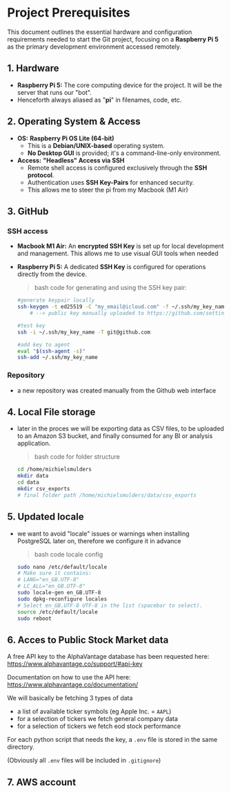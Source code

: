 # Project Prerequisites
This document outlines the essential hardware and configuration requirements needed to start the Git project, focusing on a **Raspberry Pi 5** as the primary development environment accessed remotely.

## 1. Hardware
* **Raspberry Pi 5:** The core computing device for the project. It will be the server that runs our "bot".
* Henceforth always aliased as "**pi**" in filenames, code, etc.

## 2. Operating System & Access
* **OS:** **Raspberry Pi OS Lite (64-bit)**
    * This is a **Debian/UNIX-based** operating system.
    * **No Desktop GUI** is provided; it's a command-line-only environment.
* **Access:** **"Headless" Access via SSH**
    * Remote shell access is configured exclusively through the **SSH protocol**.
    * Authentication uses **SSH Key-Pairs** for enhanced security.
    * This allows me to steer the pi from my Macbook (M1 Air)

## 3. GitHub 
### SSH access
* **Macbook M1 Air:** An **encrypted SSH Key** is set up for local development and management. This allows me to use visual GUI tools when needed
* **Raspberry Pi 5:** A dedicated **SSH Key** is configured for operations directly from the device.

   >bash code for generating and using the SSH key pair:
   ```bash
   #generate keypair locally
   ssh-keygen -t ed25519 -C "my_email@icloud.com" -f ~/.ssh/my_key_name
       # --> public key manually uploaded to https://github.com/settings/keys
   
   #test key
   ssh -i ~/.ssh/my_key_name -T git@github.com
   
   #add key to agent
   eval "$(ssh-agent -s)"
   ssh-add ~/.ssh/my_key_name
   ```
### Repository
* a new repository was created manually from the Github web interface

## 4. Local File storage
* later in the proces we will be exporting data as CSV files, to be uploaded to an Amazon S3 bucket, and finally consumed for any BI or analysis application.

   >bash code for folder structure
   ```bash
   cd /home/michielsmulders
   mkdir data
   cd data
   mkdir csv_exports
   # final folder path /home/michielsmulders/data/csv_exports
   ```
## 5. Updated locale
* we want to avoid "locale" issues or warnings when installing PostgreSQL later on, therefore we configure it in advance

   >bash code locale config
   ```bash
   sudo nano /etc/default/locale
   # Make sure it contains:
   # LANG="en_GB.UTF-8"
   # LC_ALL="en_GB.UTF-8"
   sudo locale-gen en_GB.UTF-8
   sudo dpkg-reconfigure locales
   # Select en_GB.UTF-8 UTF-8 in the list (spacebar to select).
   source /etc/default/locale
   sudo reboot
   ```

## 6. Acces to Public Stock Market data
A free API key to the AlphaVantage database has been requested here:
https://www.alphavantage.co/support/#api-key

Documentation on how to use the API here:
https://www.alphavantage.co/documentation/

We will basically be fetching 3 types of data
- a list of available ticker symbols (eg Apple Inc. = `AAPL`)
- for a selection of tickers we fetch general company data
- for a selection of tickers we fetch eod stock performance

For each python script that needs the key, a `.env` file is stored in the same directory.

(Obviously all `.env` files will be included in `.gitignore`)

## 7. AWS account
